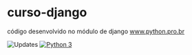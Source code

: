 # curso-django


código desenvolvido no módulo de django www.python.pro.br



![Updates](https://pyup.io/repos/github/david0407j/libpythonpro2/shield.svg)
[![Python 3](https://pyup.io/repos/github/david0407j/libpythonpro2/python-3-shield.svg)](https://pyup.io/repos/github/david0407j/libpythonpro2/)
